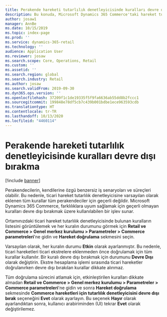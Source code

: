 ```yaml
---
title: Perakende hareketi tutarlılık denetleyicisinde kuralları devre dışı bırakma
description: Bu konuda, Microsoft Dynamics 365 Commerce'taki hareket tutarlılık denetleyicisi kurallarını devre dışı bırakma işlevi açıklanmaktadır.
author: josaw1
manager: AnnBe
ms.date: 10/15/2019
ms.topic: index-page
ms.prod: ''
ms.service: dynamics-365-retail
ms.technology: ''
audience: Application User
ms.reviewer: josaw
ms.search.scope: Core, Operations, Retail
ms.custom: ''
ms.assetid: ''
ms.search.region: global
ms.search.industry: Retail
ms.author: josaw
ms.search.validFrom: 2019-09-30
ms.dyn365.ops.version: ''
ms.openlocfilehash: 37209f1c1de19335f5f9fa6636ab55dd8b2fccc1
ms.sourcegitcommit: 199848e78df5cb7c439b001bdbe1ece963593cdb
ms.translationtype: HT
ms.contentlocale: tr-TR
ms.lasthandoff: 10/13/2020
ms.locfileid: "4460114"
---
```

# <a name="disable-rules-in-the-retail-transaction-consistency-checker"></a>Perakende hareketi tutarlılık denetleyicisinde kuralları devre dışı bırakma 

[!include [banner](../includes/banner.md)]

Perakendecilerin, kendilerine özgü benzersiz iş senaryoları ve süreçleri olabilir. Bu nedenle, ticari hareket tutarlılık denetleyicisine varsayılan olarak eklenen tüm kurallar tüm perakendeciler için geçerli değildir. Microsoft Dynamics 365 Commerce, farklılıklara uyum sağlamak için geçerli olmayan kuralları devre dışı bırakmak üzere kullanılabilen bir işlev sunar.

Ortamınızdaki ticari hareket tutarlılık denetleyicisinde bulunan kuralların listesini görüntülemek ve her kuralın durumunu görmek için **Retail ve Commerce \> Genel merkez kurulumu \> Parametreler \> Commerce parametreleri**'ne gidin ve **Hareket doğrulama** sekmesini seçin.

Varsayılan olarak, her kuralın durumu **Etkin** olarak ayarlanmıştır. Bu nedenle, ticari hareketleri ticari ekstrelere eklenmeden önce doğrulamak için tüm kurallar kullanılır. Bir kuralı devre dışı bırakmak için durumunu **Devre Dışı** olarak değiştirin. Ekstre hesaplama işlemi sırasında ticari hareketler doğrulanırken devre dışı bırakılan kurallar dikkate alınmaz.

Tüm doğrulama sürecini atlamak için, etkinleştirilen kuralları dikkate almadan **Retail ve Commerce \> Genel merkez kurulumu \> Parametreler \> Commerce parametreleri**'ne gidin ve sonra **Hareket doğrulama** sekmesinde **Commerce hareketleri için tutarlılık denetleyicisini devre dışı bırak** seçeneğini **Evet** olarak ayarlayın. Bu seçenek **Hayır** olarak ayarlandıktan sonra, kullanıcı arabiriminden (UI) tekrar **Evet** olarak değiştirilemez.
